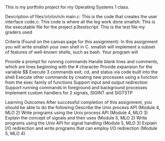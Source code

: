 This is my portfolio project for my Operating Systems 1 class. 

Description of files:\n\n\n/n/n
  main.c: This is the code that creates the user interface
  code.c: This code is where all the leg work done
  smallsh: This is the executable file for the project
  p3testscript: This is the test file my graders used

Criteria (Found on the canvas page for this assignment):
In this assignment you will write smallsh your own shell in C. smallsh will implement a subset of features of well-known shells, such as bash. Your program will

Provide a prompt for running commands
Handle blank lines and comments, which are lines beginning with the # character
Provide expansion for the variable $$
Execute 3 commands exit, cd, and status via code built into the shell
Execute other commands by creating new processes using a function from the exec family of functions
Support input and output redirection
Support running commands in foreground and background processes
Implement custom handlers for 2 signals, SIGINT and SIGTSTP


Learning Outcomes
After successful completion of this assignment, you should be able to do the following
Describe the Unix process API (Module 4, MLO 2)
Write programs using the Unix process API (Module 4, MLO 3)
Explain the concept of signals and their uses (Module 5, MLO 2)
Write programs using the Unix API for signal handling (Module 5, MLO 3)
Explain I/O redirection and write programs that can employ I/O redirection (Module 5, MLO 4)
